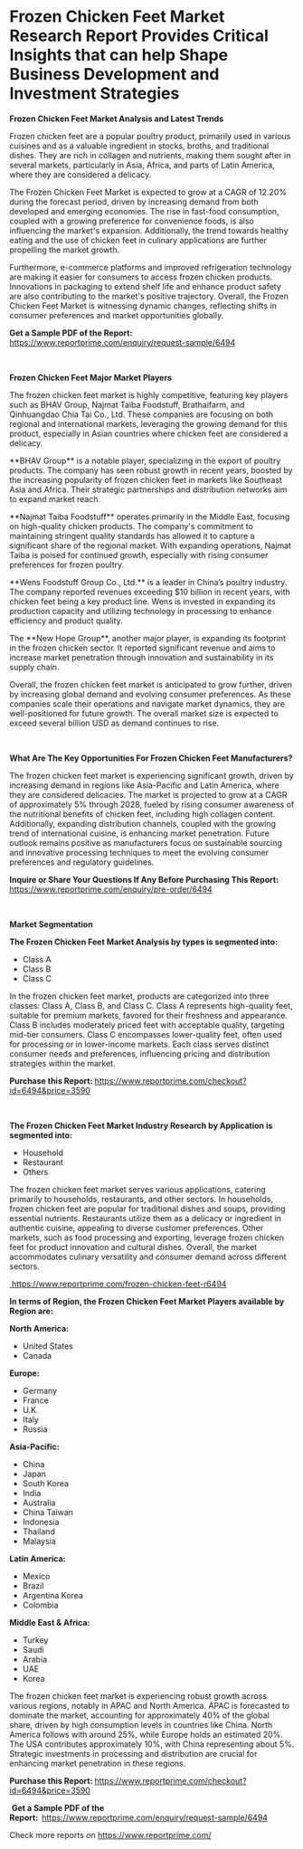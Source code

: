 <p><h1>Frozen Chicken Feet Market Research Report Provides Critical Insights that can help Shape Business Development and Investment Strategies</h1></p><p><strong>Frozen Chicken Feet Market Analysis and Latest Trends</strong></p>
<p><p>Frozen chicken feet are a popular poultry product, primarily used in various cuisines and as a valuable ingredient in stocks, broths, and traditional dishes. They are rich in collagen and nutrients, making them sought after in several markets, particularly in Asia, Africa, and parts of Latin America, where they are considered a delicacy.</p><p>The Frozen Chicken Feet Market is expected to grow at a CAGR of 12.20% during the forecast period, driven by increasing demand from both developed and emerging economies. The rise in fast-food consumption, coupled with a growing preference for convenience foods, is also influencing the market's expansion. Additionally, the trend towards healthy eating and the use of chicken feet in culinary applications are further propelling the market growth. </p><p>Furthermore, e-commerce platforms and improved refrigeration technology are making it easier for consumers to access frozen chicken products. Innovations in packaging to extend shelf life and enhance product safety are also contributing to the market's positive trajectory. Overall, the Frozen Chicken Feet Market is witnessing dynamic changes, reflecting shifts in consumer preferences and market opportunities globally.</p></p>
<p><strong>Get a Sample PDF of the Report:&nbsp;</strong> <a href="https://www.reportprime.com/enquiry/request-sample/6494?utm_campaign=3138&utm_medium=2&utm_source=Github&utm_content=ia&utm_term=19032025&utm_id=frozen-chicken-feet">https://www.reportprime.com/enquiry/request-sample/6494</a></p>
<p>&nbsp;</p>
<p><strong>Frozen Chicken Feet Major Market Players</strong></p>
<p><p>The frozen chicken feet market is highly competitive, featuring key players such as BHAV Group, Najmat Taiba Foodstuff, Brathaifarm, and Qinhuangdao Chia Tai Co., Ltd. These companies are focusing on both regional and international markets, leveraging the growing demand for this product, especially in Asian countries where chicken feet are considered a delicacy.</p><p>**BHAV Group** is a notable player, specializing in the export of poultry products. The company has seen robust growth in recent years, boosted by the increasing popularity of frozen chicken feet in markets like Southeast Asia and Africa. Their strategic partnerships and distribution networks aim to expand market reach.</p><p>**Najmat Taiba Foodstuff** operates primarily in the Middle East, focusing on high-quality chicken products. The company's commitment to maintaining stringent quality standards has allowed it to capture a significant share of the regional market. With expanding operations, Najmat Taiba is poised for continued growth, especially with rising consumer preferences for frozen poultry.</p><p>**Wens Foodstuff Group Co., Ltd.** is a leader in China’s poultry industry. The company reported revenues exceeding $10 billion in recent years, with chicken feet being a key product line. Wens is invested in expanding its production capacity and utilizing technology in processing to enhance efficiency and product quality.</p><p>The **New Hope Group**, another major player, is expanding its footprint in the frozen chicken sector. It reported significant revenue and aims to increase market penetration through innovation and sustainability in its supply chain.</p><p>Overall, the frozen chicken feet market is anticipated to grow further, driven by increasing global demand and evolving consumer preferences. As these companies scale their operations and navigate market dynamics, they are well-positioned for future growth. The overall market size is expected to exceed several billion USD as demand continues to rise.</p></p>
<p>&nbsp;</p>
<p><strong>What Are The Key Opportunities For Frozen Chicken Feet Manufacturers?</strong></p>
<p><p>The frozen chicken feet market is experiencing significant growth, driven by increasing demand in regions like Asia-Pacific and Latin America, where they are considered delicacies. The market is projected to grow at a CAGR of approximately 5% through 2028, fueled by rising consumer awareness of the nutritional benefits of chicken feet, including high collagen content. Additionally, expanding distribution channels, coupled with the growing trend of international cuisine, is enhancing market penetration. Future outlook remains positive as manufacturers focus on sustainable sourcing and innovative processing techniques to meet the evolving consumer preferences and regulatory guidelines.</p></p>
<p><strong>Inquire or Share Your Questions If Any Before Purchasing This Report:</strong> <a href="https://www.reportprime.com/enquiry/pre-order/6494?utm_campaign=3138&utm_medium=2&utm_source=Github&utm_content=ia&utm_term=19032025&utm_id=frozen-chicken-feet">https://www.reportprime.com/enquiry/pre-order/6494</a></p>
<p>&nbsp;</p>
<p><strong>Market Segmentation</strong></p>
<p><strong>The Frozen Chicken Feet Market Analysis by types is segmented into:</strong></p>
<p><ul><li>Class A</li><li>Class B</li><li>Class C</li></ul></p>
<p><p>In the frozen chicken feet market, products are categorized into three classes: Class A, Class B, and Class C. Class A represents high-quality feet, suitable for premium markets, favored for their freshness and appearance. Class B includes moderately priced feet with acceptable quality, targeting mid-tier consumers. Class C encompasses lower-quality feet, often used for processing or in lower-income markets. Each class serves distinct consumer needs and preferences, influencing pricing and distribution strategies within the market.</p></p>
<p><strong>Purchase this Report:&nbsp;</strong><a href="https://www.reportprime.com/checkout?id=6494&price=3590&utm_campaign=3138&utm_medium=2&utm_source=Github&utm_content=ia&utm_term=19032025&utm_id=frozen-chicken-feet">https://www.reportprime.com/checkout?id=6494&price=3590</a></p>
<p>&nbsp;</p>
<p><strong>The Frozen Chicken Feet Market Industry Research by Application is segmented into:</strong></p>
<p><ul><li>Household</li><li>Restaurant</li><li>Others</li></ul></p>
<p><p>The frozen chicken feet market serves various applications, catering primarily to households, restaurants, and other sectors. In households, frozen chicken feet are popular for traditional dishes and soups, providing essential nutrients. Restaurants utilize them as a delicacy or ingredient in authentic cuisine, appealing to diverse customer preferences. Other markets, such as food processing and exporting, leverage frozen chicken feet for product innovation and cultural dishes. Overall, the market accommodates culinary versatility and consumer demand across different sectors.</p></p>
<p><a href="https://www.reportprime.com/frozen-chicken-feet-r6494?utm_campaign=3138&utm_medium=2&utm_source=Github&utm_content=ia&utm_term=19032025&utm_id=frozen-chicken-feet">&nbsp;https://www.reportprime.com/frozen-chicken-feet-r6494</a></p>
<p><strong>In terms of Region, the Frozen Chicken Feet Market Players available by Region are:</strong></p>
<p>
    <p> <strong> North America: </strong>
        <ul>
            <li>United States</li>
            <li>Canada</li>
        </ul>
        </p> 
    <p> <strong> Europe: </strong>
        <ul>
            <li>Germany</li>
            <li>France</li>
            <li>U.K.</li>
            <li>Italy</li>
            <li>Russia</li>
        </ul>
        </p> 
    <p> <strong> Asia-Pacific: </strong>
        <ul>
            <li>China</li>
            <li>Japan</li>
            <li>South Korea</li>
            <li>India</li>
            <li>Australia</li>
            <li>China Taiwan</li>
            <li>Indonesia</li>
            <li>Thailand</li>
            <li>Malaysia</li>
        </ul>
        </p> 
    <p> <strong> Latin America: </strong>
        <ul>
            <li>Mexico</li>
            <li>Brazil</li>
            <li>Argentina Korea</li>
            <li>Colombia</li>
        </ul>
        </p> 
    <p> <strong> Middle East & Africa: </strong>
        <ul>
            <li>Turkey</li>
            <li>Saudi</li>
            <li>Arabia</li>
            <li>UAE</li>
            <li>Korea</li>
        </ul>
    </p>
    </p>
<p><p>The frozen chicken feet market is experiencing robust growth across various regions, notably in APAC and North America. APAC is forecasted to dominate the market, accounting for approximately 40% of the global share, driven by high consumption levels in countries like China. North America follows with around 25%, while Europe holds an estimated 20%. The USA contributes approximately 10%, with China representing about 5%. Strategic investments in processing and distribution are crucial for enhancing market penetration in these regions.</p></p>
<p><strong>Purchase this Report: </strong><a href="https://www.reportprime.com/checkout?id=6494&price=3590&utm_campaign=3138&utm_medium=2&utm_source=Github&utm_content=ia&utm_term=19032025&utm_id=frozen-chicken-feet">https://www.reportprime.com/checkout?id=6494&price=3590</a></p>
<p>&nbsp;<strong>Get a Sample PDF of the Report:&nbsp;&nbsp;</strong><a href="https://www.reportprime.com/enquiry/request-sample/6494?utm_campaign=3138&utm_medium=2&utm_source=Github&utm_content=ia&utm_term=19032025&utm_id=frozen-chicken-feet">https://www.reportprime.com/enquiry/request-sample/6494</a></p>
<p><strong></strong></p>
<p>Check more reports on <a href="https://www.reportprime.com/?utm_campaign=3138&utm_medium=2&utm_source=Github&utm_content=ia&utm_term=19032025&utm_id=frozen-chicken-feet">https://www.reportprime.com/</a></p>